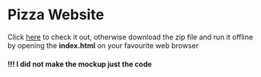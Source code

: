 # Pizza Website

Click [here](https://therigidninja.github.io/PizzaWebsite/) to check it out, otherwise download the zip file and run it offline by opening the __index.html__ on your favourite web browser
#### !!! I did not make the mockup just the code
